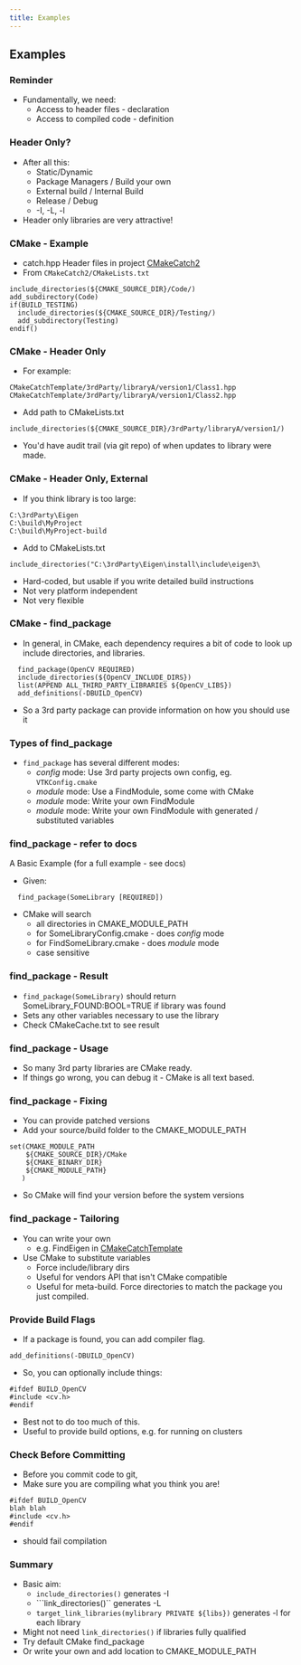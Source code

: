 ```yaml
---
title: Examples
---
```


## Examples


### Reminder

* Fundamentally, we need:
    * Access to header files - declaration
    * Access to compiled code - definition


### Header Only?

* After all this:
    * Static/Dynamic
    * Package Managers / Build your own
    * External build / Internal Build
    * Release / Debug
    * -I, -L, -l
* Header only libraries are very attractive!


### CMake - Example

* catch.hpp Header files in project [CMakeCatch2](https://github.com/MattClarkson/CMakeCatch2)
* From ```CMakeCatch2/CMakeLists.txt```

```
include_directories(${CMAKE_SOURCE_DIR}/Code/)
add_subdirectory(Code)
if(BUILD_TESTING)
  include_directories(${CMAKE_SOURCE_DIR}/Testing/)
  add_subdirectory(Testing)
endif()
```


### CMake - Header Only

* For example:
```
CMakeCatchTemplate/3rdParty/libraryA/version1/Class1.hpp
CMakeCatchTemplate/3rdParty/libraryA/version1/Class2.hpp
```
* Add path to CMakeLists.txt
```
include_directories(${CMAKE_SOURCE_DIR}/3rdParty/libraryA/version1/)
```
* You'd have audit trail (via git repo) of when updates to library were made.


### CMake - Header Only, External

* If you think library is too large:

```
C:\3rdParty\Eigen
C:\build\MyProject
C:\build\MyProject-build
```
* Add to CMakeLists.txt
```
include_directories("C:\3rdParty\Eigen\install\include\eigen3\
```
* Hard-coded, but usable if you write detailed build instructions
* Not very platform independent
* Not very flexible


### CMake - find_package

* In general, in CMake, each dependency requires
a bit of code to look up include directories, and libraries.
```
  find_package(OpenCV REQUIRED)
  include_directories(${OpenCV_INCLUDE_DIRS})
  list(APPEND ALL_THIRD_PARTY_LIBRARIES ${OpenCV_LIBS})
  add_definitions(-DBUILD_OpenCV)
```
* So a 3rd party package can provide information on how you should use it


### Types of find_package

* ```find_package``` has several different modes:
    * *config* mode: Use 3rd party projects own config, eg. ```VTKConfig.cmake```
    * *module* mode: Use a FindModule, some come with CMake
    * *module* mode: Write your own FindModule
    * *module* mode: Write your own FindModule with generated / substituted variables


### find_package - refer to docs

A Basic Example (for a full example - see docs)

* Given:
```
  find_package(SomeLibrary [REQUIRED])
```

* CMake will search 
    * all directories in CMAKE_MODULE_PATH
    * for SomeLibraryConfig.cmake - does *config* mode
    * for FindSomeLibrary.cmake - does *module* mode
    * case sensitive
    
    
### find_package - Result

* ```find_package(SomeLibrary)``` should return SomeLibrary_FOUND:BOOL=TRUE if library was found
* Sets any other variables necessary to use the library
* Check CMakeCache.txt to see result


### find_package - Usage

* So many 3rd party libraries are CMake ready.
* If things go wrong, you can debug it - CMake is all text based.


### find_package - Fixing

* You can provide patched versions
* Add your source/build folder to the CMAKE_MODULE_PATH
```
set(CMAKE_MODULE_PATH
    ${CMAKE_SOURCE_DIR}/CMake
    ${CMAKE_BINARY_DIR}
    ${CMAKE_MODULE_PATH}
   )
```
* So CMake will find your version before the system versions


### find_package - Tailoring

* You can write your own
    * e.g. FindEigen in [CMakeCatchTemplate](https://github.com/MattClarkson/CMakeCatchTemplate/blob/master/CMake/FindEigen.cmake)
* Use CMake to substitute variables
    * Force include/library dirs
    * Useful for vendors API that isn't CMake compatible
    * Useful for meta-build. Force directories to match the package you just compiled.


### Provide Build Flags

* If a package is found, you can add compiler flag.
```
add_definitions(-DBUILD_OpenCV)
```
* So, you can optionally include things:
```
#ifdef BUILD_OpenCV
#include <cv.h>
#endif
```
* Best not to do too much of this.
* Useful to provide build options, e.g. for running on clusters


### Check Before Committing

* Before you commit code to git, 
* Make sure you are compiling what you think you are!
```
#ifdef BUILD_OpenCV
blah blah
#include <cv.h>
#endif
```
* should fail compilation


### Summary

* Basic aim:
    * ```include_directories()``` generates -I
    * ```link_directories()`` generates -L
    * ```target_link_libraries(mylibrary PRIVATE ${libs})``` generates -l for each library
* Might not need ```link_directories()``` if libraries fully qualified
* Try default CMake find_package
* Or write your own and add location to CMAKE_MODULE_PATH
